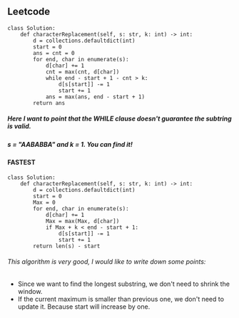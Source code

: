 ## Leetcode

```
class Solution:
    def characterReplacement(self, s: str, k: int) -> int:
        d = collections.defaultdict(int)
        start = 0
        ans = cnt = 0
        for end, char in enumerate(s):
            d[char] += 1
            cnt = max(cnt, d[char])
            while end - start + 1 - cnt > k:
                d[s[start]] -= 1
                start += 1
            ans = max(ans, end - start + 1)
        return ans
```
##### Here I want to point that the WHILE clause doesn't guarantee the subtring is valid.
##### s = "AABABBA" and k = 1. You can find it! 

#### FASTEST       
```
class Solution:
    def characterReplacement(self, s: str, k: int) -> int:
        d = collections.defaultdict(int)
        start = 0
        Max = 0
        for end, char in enumerate(s):
            d[char] += 1
            Max = max(Max, d[char])
            if Max + k < end - start + 1:
                d[s[start]] -= 1
                start += 1
        return len(s) - start
```
###### This algorithm is very good, I would like to write down some points:
* Since we want to find the longest substring, we don't need to shrink the window.
* If the current maximum is smaller than previous one, we don't need to update it. Because start will increase by one.

